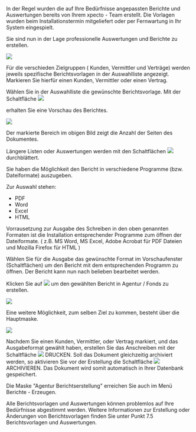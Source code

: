 
In der Regel wurden die auf Ihre Bedürfnisse angepassten Berichte und Auswertungen bereits von Ihrem xpecto - Team erstellt. Die Vorlagen wurden beim Installationstermin mitgeliefert oder per Fernwartung in Ihr System eingespielt.

Sie sind nun in der Lage professionelle Auswertungen und Berichte zu erstellen.

![](http://xpecto.github.io/docs/img/img_076.png)

Für die verschieden Zielgruppen ( Kunden, Vermittler und Verträge) werden jeweils spezifische Berichtsvorlagen in der Auswahlliste angezeigt. Markieren Sie hierfür einen Kunden, Vermittler oder einen Vertrag.

Wählen Sie in der Auswahlliste die gewünschte Berichtsvorlage. Mit der Schaltfläche ![](http://xpecto.github.io/docs/img/img_077.png)

erhalten Sie eine Vorschau des Berichtes.

![](http://xpecto.github.io/docs/img/img_078.png)

Der markierte Bereich im obigen Bild zeigt die Anzahl der Seiten des Dokumentes.

Längere Listen oder Auswertungen werden mit den Schaltflächen ![](http://xpecto.github.io/docs/img/img_079.png) durchblättert.

Sie haben die Möglichkeit den Bericht in verschiedene Programme (bzw. Dateiformate) auszugeben.

Zur Auswahl stehen:

- PDF
- Word
- Excel
- HTML

Vorrausetzung zur Ausgabe des Schreiben in den oben genannten Formaten ist die Installation entsprechender Programme zum öffnen der Dateiformate. ( z.B. MS Word, MS Excel, Adobe Acrobat für PDF Dateien und Mozilla Firefox für HTML )

Wählen Sie für die Ausgabe das gewünschte Format im Vorschaufenster (Schaltflächen) um den Bericht mit dem entsprechenden Programm zu öffnen. Der Bericht kann nun nach belieben bearbeitet werden.

Klicken Sie auf ![](http://xpecto.github.io/docs/img/img_080.png) um den gewählten Bericht in Agentur / Fonds zu erstellen.

![](http://xpecto.github.io/docs/img/img_081.png)

Eine weitere Möglichkeit, zum selben Ziel zu kommen, besteht über die Hauptmaske.

![](http://xpecto.github.io/docs/img/img_082.png)

Nachdem Sie einen Kunden, Vermittler, oder Vertrag markiert, und das Ausgabeformat gewählt haben, erstellen Sie das Anschreiben mit der Schaltfläche ![](http://xpecto.github.io/docs/img/img_083.png) DRUCKEN. Soll das Dokument gleichzeitig archiviert werden, so aktivieren Sie vor der Erstellung die Schaltfläche ![](http://xpecto.github.io/docs/img/img_084.png) ARCHIVIEREN. Das Dokument wird somit automatisch in Ihrer Datenbank gespeichert.

Die Maske "Agentur Berichtserstellung" erreichen Sie auch im Menü Berichte - Erzeugen.

Alle Berichtsvorlagen und Auswertungen können problemlos auf Ihre Bedürfnisse abgestimmt werden. Weitere Informationen zur Erstellung oder Änderungen von Berichtsvorlagen finden Sie unter Punkt 7.5 Berichtsvorlagen und Auswertungen.


